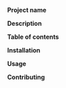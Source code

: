 **Project name**

**Description**

**Table of contents**

**Installation**

**Usage**

**Contributing**


